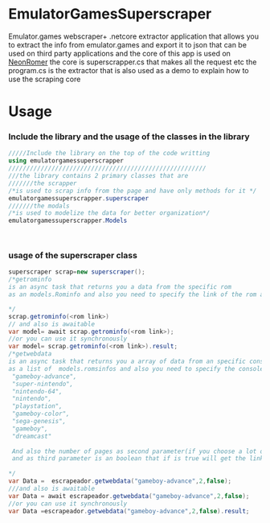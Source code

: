 # EmulatorGamesSuperscraper
Emulator.games webscraper+ .netcore extractor application that allows you to extract the info from emulator.games and export it to json that can be used on third party applications
and the core of this app is used on <a href='https://github.com/Gr3gorywolf/NeonRom3r'>NeonRomer</a> the core is superscrapper.cs that makes all the request etc
the program.cs is the extractor that is also used as a demo to explain how to use the scraping core
# Usage
### Include the library and the usage of the classes in the library
```c#
/////Include the library on the top of the code writting
using emulatorgamessuperscrapper
///////////////////////////////////////////////////////
///the library contains 2 primary classes that are
///////the scrapper
/*is used to scrap info from the page and have only methods for it */
emulatorgamessuperscrapper.superscraper
///////the modals
/*is used to modelize the data for better organization*/
emulatorgamessuperscrapper.Models




```

### usage of the superscraper class
```c#
superscraper scrap=new superscraper();
/*getrominfo
is an async task that returns you a data from the specific rom
as an models.Rominfo and also you need to specify the link of the rom as a parameter

*/
scrap.getrominfo(<rom link>)
// and also is awaitable
var model= await scrap.getrominfo(<rom link>);
//or you can use it synchronously
var model= scrap.getrominfo(<rom link>).result;
/*getwebdata
is an async task that returns you a array of data from an specific console
as a list of  models.romsinfos and also you need to specify the console that could be the follows
 "gameboy-advance",
 "super-nintendo",
 "nintendo-64", 
 "nintendo",
 "playstation",
 "gameboy-color", 
 "sega-genesis", 
 "gameboy",
 "dreamcast"
 
 And also the number of pages as second parameter(if you choose a lot of pages it will take more time to give the info)
 and as third parameter is an boolean that if is true will get the link of hd portraits but if it is false it will get the low res portraits
 
*/
var Data =  escrapeador.getwebdata("gameboy-advance",2,false);
///and also is awaitable
var Data = await escrapeador.getwebdata("gameboy-advance",2,false);
//or you can use it synchronously
var Data =escrapeador.getwebdata("gameboy-advance",2,false).result;
```

